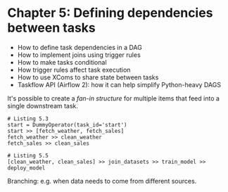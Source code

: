 # Chapter 5: Defining dependencies between tasks

* How to define task dependencies in a DAG
* How to implement joins using trigger rules
* How to make tasks conditional 
* How trigger rules affect task execution
* How to use XComs to share state between tasks
* Taskflow API (Airflow 2): how it can help simplify Python-heavy DAGS

It's possible to create a *fan-in structure* for multiple items that feed into a single downstream task. 

```
# Listing 5.3
start = DummyOperator(task_id='start')
start >> [fetch_weather, fetch_sales]
fetch_weather >> clean_weather
fetch_sales >> clean_sales 

# Listing 5.5 
[clean_weather, clean_sales] >> join_datasets >> train_model >> deploy_model 
```

Branching: e.g. when data needs to come from different sources. 
